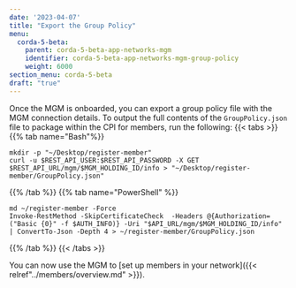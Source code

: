 ```yaml
---
date: '2023-04-07'
title: "Export the Group Policy"
menu:
  corda-5-beta:
    parent: corda-5-beta-app-networks-mgm
    identifier: corda-5-beta-app-networks-mgm-group-policy
    weight: 6000
section_menu: corda-5-beta
draft: "true"
---
```

Once the MGM is onboarded, you can export a group policy file with the MGM connection details. To output the full contents of the `GroupPolicy.json` file to package within the CPI for members, run the following:
{{< tabs >}}
{{% tab name="Bash"%}}
```shell
mkdir -p "~/Desktop/register-member"
curl -u $REST_API_USER:$REST_API_PASSWORD -X GET $REST_API_URL/mgm/$MGM_HOLDING_ID/info > "~/Desktop/register-member/GroupPolicy.json"
```
{{% /tab %}}
{{% tab name="PowerShell" %}}
```shell
md ~/register-member -Force
Invoke-RestMethod -SkipCertificateCheck  -Headers @{Authorization=("Basic {0}" -f $AUTH_INFO)} -Uri "$API_URL/mgm/$MGM_HOLDING_ID/info" | ConvertTo-Json -Depth 4 > ~/register-member/GroupPolicy.json
```
{{% /tab %}}
{{< /tabs >}}

You can now use the MGM to [set up members in your network]({{< relref"../members/overview.md" >}}).
